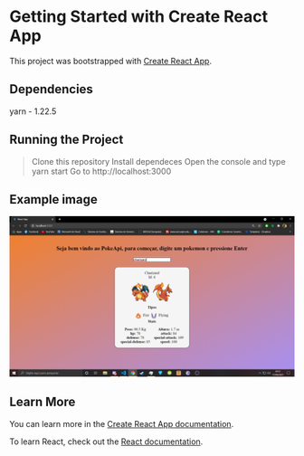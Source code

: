 # Getting Started with Create React App

This project was bootstrapped with [Create React App](https://github.com/facebook/create-react-app).

## Dependencies
yarn - 1.22.5

## Running the Project

 > Clone this repository
 > Install dependeces
 > Open the console and type yarn start
 > Go to http://localhost:3000
 
## Example image

<img src="https://github.com/Victor-Edward/PokeApi-Connection/blob/main/src/assets/images/example/example.png?raw=true" alt="Image example"/>

## Learn More

You can learn more in the [Create React App documentation](https://facebook.github.io/create-react-app/docs/getting-started).

To learn React, check out the [React documentation](https://reactjs.org/).
